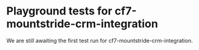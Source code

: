# Playground tests for cf7-mountstride-crm-integration
We are still awaiting the first test run for cf7-mountstride-crm-integration.
